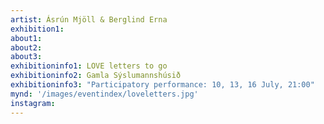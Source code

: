 ```yaml
---
artist: Ásrún Mjöll & Berglind Erna
exhibition1: 
about1: 
about2: 
about3: 
exhibitioninfo1: LOVE letters to go
exhibitioninfo2: Gamla Sýslumannshúsið
exhibitioninfo3: "Participatory performance: 10, 13, 16 July, 21:00"
mynd: '/images/eventindex/loveletters.jpg'
instagram: 
---
```

